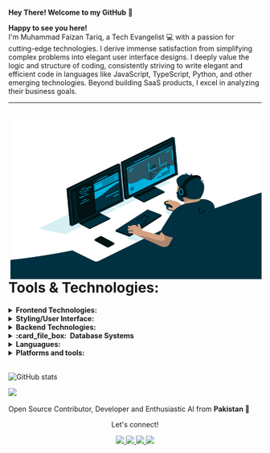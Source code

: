 **Hey There! Welcome to my GitHub** 👋


**Happy to see you here!**  <br> I'm Muhammad Faizan Tariq, a Tech Evangelist 💻 with a passion for cutting-edge technologies. I derive immense satisfaction from simplifying complex problems into elegant user interface designs. I deeply value the logic and structure of coding, consistently striving to write elegant and efficient code in languages like JavaScript, TypeScript, Python, and other emerging technologies. Beyond building SaaS products, I excel in analyzing their business goals.

---
<br>
<img align="right" alt="GIF" src="code.gif" width="500" height="320" />
<br>

# Tools & Technologies:
<details>
  <summary><b>Frontend Technologies: </b></summary>
  <br/>

  [![HTML5](https://img.shields.io/badge/HTML5-%23e34f26?style=for-the-badge&logoColor=%23FFF&logo=html5)](https://html.spec.whatwg.org/multipage/)
  [![CSS3](https://img.shields.io/badge/CSS3-%23264de4?style=for-the-badge&logoColor=%23FFF&logo=css3)](https://www.w3.org/TR/CSS/)
  [![JavaScript](https://img.shields.io/badge/JavaScript-%23f0db4f?style=for-the-badge&logoColor=%23333&logo=javascript)](https://www.javascript.com/)
  [![TypeScript](https://img.shields.io/badge/TypeScript-007ACC?style=for-the-badge&logo=typescript&logoColor=white)](https://www.typescriptlang.org/)
  [![Reactjs](https://img.shields.io/badge/-ReactJs-61DAFB?logo=react&logoColor=white&style=for-the-badge)](https://www.react.dev/)
  [![TailwindCSS](https://img.shields.io/badge/Tailwind_CSS-38B2AC?style=for-the-badge&logo=tailwind-css&logoColor=white)](https://tailwindcss.com//)
  [![Redux Toolkit](https://img.shields.io/badge/Redux-593D88?style=for-the-badge&logo=redux&logoColor=white)](https://redux-toolkit.js.org/)
  [![React Router Dom](https://img.shields.io/badge/React_Router-CA4245?style=for-the-badge&logo=react-router&logoColor=white)](https://reactrouter.com/en/main)
</details>

<details>
  <summary><b>Styling/User Interface: </b></summary>
  <br/>

  [![HTML5](https://img.shields.io/badge/HTML5-%23e34f26?style=for-the-badge&logoColor=%23FFF&logo=html5)](https://html.spec.whatwg.org/multipage/)
  [![CSS3](https://img.shields.io/badge/CSS3-%23264de4?style=for-the-badge&logoColor=%23FFF&logo=css3)](https://www.w3.org/TR/CSS/)
  [![JavaScript](https://img.shields.io/badge/JavaScript-%23f0db4f?style=for-the-badge&logoColor=%23333&logo=javascript)](https://www.javascript.com/)
  [![TypeScript](https://img.shields.io/badge/TypeScript-007ACC?style=for-the-badge&logo=typescript&logoColor=white)](https://www.typescriptlang.org/)
  [![Reactjs](https://img.shields.io/badge/-ReactJs-61DAFB?logo=react&logoColor=white&style=for-the-badge)](https://www.react.dev/)
  [![TailwindCSS](https://img.shields.io/badge/Tailwind_CSS-38B2AC?style=for-the-badge&logo=tailwind-css&logoColor=white)](https://tailwindcss.com//)
  [![Redux Toolkit](https://img.shields.io/badge/Redux-593D88?style=for-the-badge&logo=redux&logoColor=white)](https://redux-toolkit.js.org/)
  [![React Router Dom](https://img.shields.io/badge/React_Router-CA4245?style=for-the-badge&logo=react-router&logoColor=white)](https://reactrouter.com/en/main)
</details>



<details>
  <summary><b>Backend Technologies: </b></summary>
  <br/>

</details>

<details>
  <summary><b>:card_file_box:&nbsp;&nbsp;Database Systems</b></summary>
  <br/>

  [![Firebase](https://img.shields.io/badge/Firebase-%23FFA611?style=for-the-badge&logoColor=%23fff&logo=firebase)](https://firebase.google.com/)
  [![Supabase](https://img.shields.io/badge/Supabase-%23249361?style=for-the-badge&logoColor=%23fff&logo=supabase)](https://supabase.com/)
  [![MariaDB](https://img.shields.io/badge/MariaDB-%23E9CEBD?style=for-the-badge&logoColor=%23000&logo=mariadb)](https://mariadb.org/)
  [![SQLite](https://img.shields.io/badge/SQLite-blue?style=for-the-badge&logoColor=%23FFF&logo=sqlite)](https://www.sqlite.org/)
</details>

<details>
  <summary><b>Languagues: </b></summary>
  <br/>

  [![HTML5](https://img.shields.io/badge/HTML5-%23e34f26?style=for-the-badge&logoColor=%23FFF&logo=html5)](https://html.spec.whatwg.org/multipage/)
  [![CSS3](https://img.shields.io/badge/CSS3-%23264de4?style=for-the-badge&logoColor=%23FFF&logo=css3)](https://www.w3.org/TR/CSS/)
  [![JavaScript](https://img.shields.io/badge/JavaScript-%23f0db4f?style=for-the-badge&logoColor=%23333&logo=javascript)](https://www.javascript.com/)
  [![TypeScript](https://img.shields.io/badge/TypeScript-007ACC?style=for-the-badge&logo=typescript&logoColor=white)](https://www.typescriptlang.org/)
  [![Reactjs](https://img.shields.io/badge/-ReactJs-61DAFB?logo=react&logoColor=white&style=for-the-badge)](https://www.react.dev/)
  [![TailwindCSS](https://img.shields.io/badge/Tailwind_CSS-38B2AC?style=for-the-badge&logo=tailwind-css&logoColor=white)](https://tailwindcss.com//)
  [![Redux Toolkit](https://img.shields.io/badge/Redux-593D88?style=for-the-badge&logo=redux&logoColor=white)](https://redux-toolkit.js.org/)
  [![React Router Dom](https://img.shields.io/badge/React_Router-CA4245?style=for-the-badge&logo=react-router&logoColor=white)](https://reactrouter.com/en/main)
</details>

<details>
  <summary><b>Platforms and tools: </b></summary>
  <br/>

  [![HTML5](https://img.shields.io/badge/HTML5-%23e34f26?style=for-the-badge&logoColor=%23FFF&logo=html5)](https://html.spec.whatwg.org/multipage/)
  [![CSS3](https://img.shields.io/badge/CSS3-%23264de4?style=for-the-badge&logoColor=%23FFF&logo=css3)](https://www.w3.org/TR/CSS/)
  [![JavaScript](https://img.shields.io/badge/JavaScript-%23f0db4f?style=for-the-badge&logoColor=%23333&logo=javascript)](https://www.javascript.com/)
  [![TypeScript](https://img.shields.io/badge/TypeScript-007ACC?style=for-the-badge&logo=typescript&logoColor=white)](https://www.typescriptlang.org/)
  [![Reactjs](https://img.shields.io/badge/-ReactJs-61DAFB?logo=react&logoColor=white&style=for-the-badge)](https://www.react.dev/)
  [![TailwindCSS](https://img.shields.io/badge/Tailwind_CSS-38B2AC?style=for-the-badge&logo=tailwind-css&logoColor=white)](https://tailwindcss.com//)
  [![Redux Toolkit](https://img.shields.io/badge/Redux-593D88?style=for-the-badge&logo=redux&logoColor=white)](https://redux-toolkit.js.org/)
  [![React Router Dom](https://img.shields.io/badge/React_Router-CA4245?style=for-the-badge&logo=react-router&logoColor=white)](https://reactrouter.com/en/main)
</details>


<br>



![GitHub stats](https://github-readme-stats.vercel.app/api?username=muhammad-faizan-tariq&show_icons=true)



![](https://komarev.com/ghpvc/?username=muhammad-faizan-tariq&color=red&label=Profile+Views)



Open Source Contributor, Developer and Enthusiastic AI from **Pakistan 💚**

<div align="center">
<p align="center">Let's connect!</p>

<a href="https://www.linkedin.com/in/#">
    <img src="https://img.shields.io/badge/linkedin-%230077B5.svg?&style=for-the-badge&logo=linkedin&logoColor=white" />
</a>

<a href="https://www.twitter.com/#">
    <img src="https://img.shields.io/badge/Twitter-1DA1F2?style=for-the-badge&logo=twitter&logoColor=white" />
</a>

<a href="https://www.facebook.com/#">
    <img src="https://img.shields.io/badge/Facebook-1877F2?style=for-the-badge&logo=facebook&logoColor=white" />
</a>

<a href="https://www.instagram.com/#">
    <img src="https://img.shields.io/badge/Instagram-E4405F?style=for-the-badge&logo=instagram&logoColor=white" />
</a>



</div>
